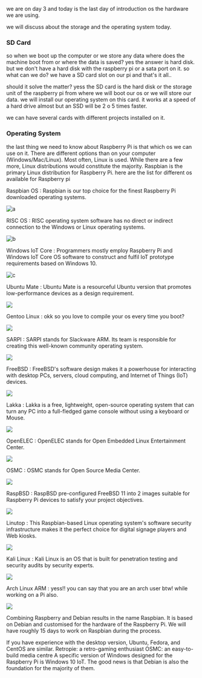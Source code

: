 we are on day 3 and today is the last day of introduction os the hardware we are using.

we will discuss about the storage and the operating system today.

<h3>SD Card</h3>
so when we boot up the computer or we store any data where does the machine boot from or where the data is saved? yes the answer is hard disk. but we don't have a hard disk with the raspberry pi or a sata port on it. so what can we do? we have a SD card slot on our pi and that's it all..

should it solve the matter? yess the SD card is the hard disk or the storage unit of the raspberry pi from where we will boot our os or we will store our data. we will install our operating system on this card. it works at a speed of a hard drive almost but an SSD will be 2 o 5 times faster. 

we can have several cards with different projects installed on it.

<h3>Operating System</h3>
the last thing we need to know about Raspberry Pi is that which os we can use on it.
There are different options than on your computer (Windows/Mac/Linux). Most often, Linux is used.
While there are a few more, Linux distributions would constitute the majority.
Raspbian is the primary Linux distribution for Raspberry Pi.
here are the list for different os available for Raspberry pi


Raspbian OS : Raspbian is our top choice for the finest Raspberry Pi downloaded operating systems.

![a](https://static.javatpoint.com/operating-system/images/best-operating-system-for-raspberry-pi1.png)

RISC OS :  RISC operating system software has no direct or indirect connection to the Windows or Linux operating systems.

![b](https://static.javatpoint.com/operating-system/images/best-operating-system-for-raspberry-pi2.png)

Windows IoT Core : Programmers mostly employ Raspberry Pi and Windows IoT Core OS software to construct and fulfil IoT prototype requirements based on Windows 10.

![c](https://static.javatpoint.com/operating-system/images/best-operating-system-for-raspberry-pi3.png)

Ubuntu Mate : Ubuntu Mate is a resourceful Ubuntu version that promotes low-performance devices as a design requirement.

![](https://static.javatpoint.com/operating-system/images/best-operating-system-for-raspberry-pi4.png)

Gentoo Linux : okk so you love to compile your os every time you boot? 

![](https://static.javatpoint.com/operating-system/images/best-operating-system-for-raspberry-pi5.png)

SARPI : SARPI stands for Slackware ARM. Its team is responsible for creating this well-known community operating system.

![](https://static.javatpoint.com/operating-system/images/best-operating-system-for-raspberry-pi6.png)

FreeBSD : FreeBSD's software design makes it a powerhouse for interacting with desktop PCs, servers, cloud computing, and Internet of Things (IoT) devices.

![](https://static.javatpoint.com/operating-system/images/best-operating-system-for-raspberry-pi7.png)

Lakka : Lakka is a free, lightweight, open-source operating system that can turn any PC into a full-fledged game console without using a keyboard or Mouse. 

![](https://static.javatpoint.com/operating-system/images/best-operating-system-for-raspberry-pi8.png)

OpenELEC : OpenELEC stands for Open Embedded Linux Entertainment Center. 

![](https://static.javatpoint.com/operating-system/images/best-operating-system-for-raspberry-pi9.png)

OSMC : OSMC stands for Open Source Media Center. 

![](https://static.javatpoint.com/operating-system/images/best-operating-system-for-raspberry-pi10.png)

RaspBSD : RaspBSD pre-configured FreeBSD 11 into 2 images suitable for Raspberry Pi devices to satisfy your project objectives.

![](https://static.javatpoint.com/operating-system/images/best-operating-system-for-raspberry-pi11.png)

Linutop : This Raspbian-based Linux operating system's software security infrastructure makes it the perfect choice for digital signage players and Web kiosks. 

![](https://static.javatpoint.com/operating-system/images/best-operating-system-for-raspberry-pi12.png)

Kali Linux : Kali Linux is an OS that is built for penetration testing and security audits by security experts.

![](https://static.javatpoint.com/operating-system/images/best-operating-system-for-raspberry-pi13.png)

Arch Linux ARM : yess!! you can say that you are an arch user btw! while working on a Pi also. 

![](https://static.javatpoint.com/operating-system/images/best-operating-system-for-raspberry-pi17.png)



Combining Raspberry and Debian results in the name Raspbian. It is based on Debian and customised for the hardware of the Raspberry Pi. We will have roughly 15 days to work on Raspbian during the process. 


If you have experience with the desktop version, Ubuntu, Fedora, and CentOS are similar.
Retropie: a retro-gaming enthusiast
OSMC: an easy-to-build media centre
A specific version of Windows designed for the Raspberry Pi is Windows 10 IoT.
The good news is that Debian is also the foundation for the majority of them.
